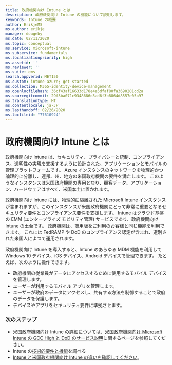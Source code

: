 ```yaml
---
title: 政府機関向け Intune とは
description: 政府機関向け Intune の機能について説明します。
keywords: Intune の概要
author: ErikjeMS
ms.author: erikje
manager: dougeby
ms.date: 02/11/2020
ms.topic: conceptual
ms.service: microsoft-intune
ms.subservice: fundamentals
ms.localizationpriority: high
ms.assetid: ''
ms.reviewer: ''
ms.suite: ems
search.appverid: MET150
ms.custom: intune-azure; get-started
ms.collection: M365-identity-device-management
ms.openlocfilehash: 36cf43af16633d178e4a5dfaf80fa3690201cd2a
ms.sourcegitcommit: 29f3ba071c9348686d3ad6f3b8864d8557e05b97
ms.translationtype: HT
ms.contentlocale: ja-JP
ms.lasthandoff: 02/26/2020
ms.locfileid: "77610924"
---
```

# <a name="what-is-intune-for-government"></a>政府機関向け Intune とは

政府機関向け Intune は、セキュリティ、プライバシーと統制、コンプライアンス、透明性の実現を支援するように設計された、アプリケーションとモバイルの管理プラットフォームです。 Azure インスタンスのネットワークを物理的かつ論理的に分離し、連邦、州、地方の米国政府機関の要件を満たします。 このようなインスタンスは米国政府機関の専用となり、顧客データ、アプリケーション、ハードウェアはすべて、米国本土に置かれます。 

政府機関向け Intune には、物理的に隔離された Microsoft Intune インスタンスが含まれますが、このインスタンスが米国政府機関にとって非常に重要となるセキュリティ要件とコンプライアンス要件を支援します。 Intune はクラウド基盤の EMM (エンタープライズ モビリティ管理) サービスであり、政府機関向け Intune の土台です。 政府機関は、商用版をご利用のお客様と同じ機能を利用できます。 これには FedRAMP や DoD のコンプライアンス認定が含まれ、選別された米国人によつて運用されます。

政府機関向け Intune を導入すると、Intune のあらゆる MDM 機能を利用して Windows 10 デバイス、iOS デバイス、Android デバイスで管理できます。 たとえば、次のように操作できます。

- 政府機関の従業員がデータにアクセスするために使用するモバイル デバイスを管理します。
- ユーザーが利用するモバイル アプリを管理します。
- ユーザーが政府のデータにアクセスし、共有する方法を制御することで政府のデータを保護します。
- デバイスやアプリをセキュリティ要件に準拠させます。

### <a name="next-steps"></a>次のステップ
- 米国政府機関向け Intune の詳細については、[米国政府機関向け Microsoft Intune の GCC High と DoD のサービス説明](https://docs.microsoft.com/enterprise-mobility-security/solutions/ems-intune-govt-service-description)に関するページを参照してください。
- Intune の[技術的要件と機能](/intune/supported-devices-browsers)を調べる
- [Intune と米国政府機関向け Intune の違いを確認してください](https://docs.microsoft.com/enterprise-mobility-security/solutions/ems-intune-govt-service-description)。

